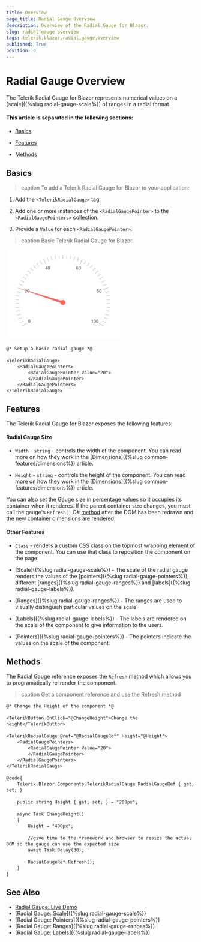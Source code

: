 ```yaml
---
title: Overview
page_title: Radial Gauge Overview
description: Overview of the Radial Gauge for Blazor.
slug: radial-gauge-overview
tags: telerik,blazor,radial,gauge,overview
published: True
position: 0
---
```


# Radial Gauge Overview

The Telerik Radial Gauge for Blazor represents numerical values on a [scale]({%slug radial-gauge-scale%}) of ranges in a radial format.

#### This article is separated in the following sections: 

* [Basics](#basics)

* [Features](#features)

* [Methods](#methods)

## Basics

>caption To add a Telerik Radial Gauge for Blazor to your application:

1. Add the `<TelerikRadialGauge>` tag.

1. Add one or more instances of the `<RadialGaugePointer>` to the `<RadialGaugePointers>` collection.

1. Provide a `Value` for each `<RadialGaugePointer>`.

>caption Basic Telerik Radial Gauge for Blazor.

![Basic Radial Gauge](images/basic-radial-gauge.png)

````CSHTML
@* Setup a basic radial gauge *@

<TelerikRadialGauge>
    <RadialGaugePointers>
        <RadialGaugePointer Value="20">            
        </RadialGaugePointer>        
    </RadialGaugePointers>    
</TelerikRadialGauge>
````

## Features

The Telerik Radial Gauge for Blazor exposes the following features:

#### Radial Gauge Size

* `Width` - `string` - controls the width of the component. You can read more on how they work in the [Dimensions]({%slug common-features/dimensions%}) article.

* `Height` - `string` - controls the height of the component. You can read more on how they work in the [Dimensions]({%slug common-features/dimensions%}) article.

You can also set the Gauge size in percentage values so it occupies its container when it renderes. If the parent container size changes, you must call the gauge's `Refresh()` C# [method](#methods) after the DOM has been redrawn and the new container dimensions are rendered.

#### Other Features

* `Class` - renders a custom CSS class on the topmost wrapping element of the component. You can use that class to reposition the component on the page.

* [Scale]({%slug radial-gauge-scale%}) - The scale of the radial gauge renders the values of the [pointers]({%slug radial-gauge-pointers%}), different [ranges]({%slug radial-gauge-ranges%}) and [labels]({%slug radial-gauge-labels%}). 

* [Ranges]({%slug radial-gauge-ranges%}) - The ranges are used to visually distinguish particular values on the scale.

* [Labels]({%slug radial-gauge-labels%}) - The labels are rendered on the scale of the component to give information to the users.

* [Pointers]({%slug radial-gauge-pointers%}) - The pointers indicate the values on the scale of the component. 

## Methods

The Radial Gauge reference exposes the `Refresh` method which allows you to programatically re-render the component. 

>caption Get a component reference and use the Refresh method

````CSHTML
@* Change the Height of the component *@

<TelerikButton OnClick="@ChangeHeight">Change the height</TelerikButton>

<TelerikRadialGauge @ref="@RadialGaugeRef" Height="@Height">
    <RadialGaugePointers>
        <RadialGaugePointer Value="20">
        </RadialGaugePointer>
    </RadialGaugePointers>
</TelerikRadialGauge>

@code{
    Telerik.Blazor.Components.TelerikRadialGauge RadialGaugeRef { get; set; }

    public string Height { get; set; } = "200px";

    async Task ChangeHeight()
    {
        Height = "400px";

        //give time to the framework and browser to resize the actual DOM so the gauge can use the expected size
        await Task.Delay(30);

        RadialGaugeRef.Refresh();
    }
}
````

## See Also

* [Radial Gauge: Live Demo](https://demos.telerik.com/blazor-ui/radial-gauge)
* [Radial Gauge: Scale]({%slug radial-gauge-scale%})
* [Radial Gauge: Pointers]({%slug radial-gauge-pointers%})
* [Radial Gauge: Ranges]({%slug radial-gauge-ranges%})
* [Radial Gauge: Labels]({%slug radial-gauge-labels%})